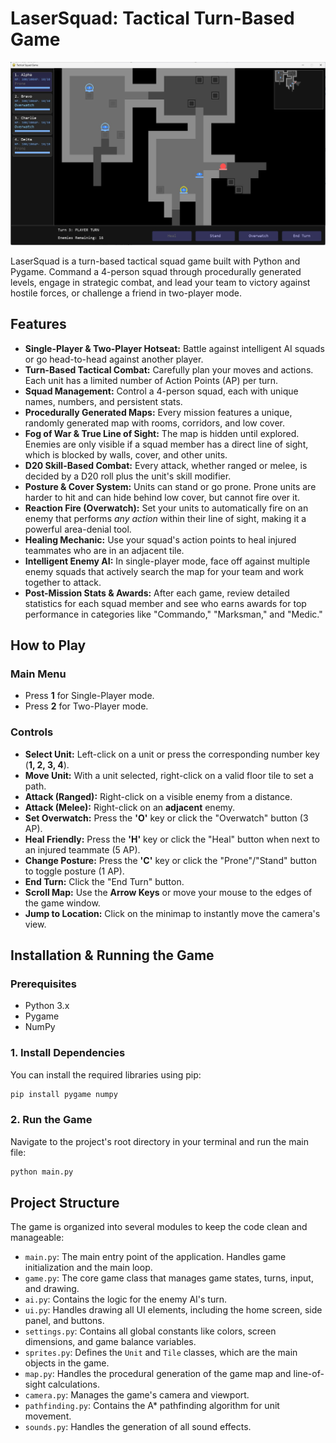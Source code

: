 # LaserSquad: Tactical Turn-Based Game

![LaserSquad Screenshot](./Laser%20Squad%20Screenshot.jpg)

LaserSquad is a turn-based tactical squad game built with Python and Pygame. Command a 4-person squad through procedurally generated levels, engage in strategic combat, and lead your team to victory against hostile forces, or challenge a friend in two-player mode.

## Features

* **Single-Player & Two-Player Hotseat:** Battle against intelligent AI squads or go head-to-head against another player.
* **Turn-Based Tactical Combat:** Carefully plan your moves and actions. Each unit has a limited number of Action Points (AP) per turn.
* **Squad Management:** Control a 4-person squad, each with unique names, numbers, and persistent stats.
* **Procedurally Generated Maps:** Every mission features a unique, randomly generated map with rooms, corridors, and low cover.
* **Fog of War & True Line of Sight:** The map is hidden until explored. Enemies are only visible if a squad member has a direct line of sight, which is blocked by walls, cover, and other units.
* **D20 Skill-Based Combat:** Every attack, whether ranged or melee, is decided by a D20 roll plus the unit's skill modifier.
* **Posture & Cover System:** Units can stand or go prone. Prone units are harder to hit and can hide behind low cover, but cannot fire over it.
* **Reaction Fire (Overwatch):** Set your units to automatically fire on an enemy that performs *any action* within their line of sight, making it a powerful area-denial tool.
* **Healing Mechanic:** Use your squad's action points to heal injured teammates who are in an adjacent tile.
* **Intelligent Enemy AI:** In single-player mode, face off against multiple enemy squads that actively search the map for your team and work together to attack.
* **Post-Mission Stats & Awards:** After each game, review detailed statistics for each squad member and see who earns awards for top performance in categories like "Commando," "Marksman," and "Medic."

## How to Play

### Main Menu
* Press **1** for Single-Player mode.
* Press **2** for Two-Player mode.

### Controls

* **Select Unit:** Left-click on a unit or press the corresponding number key (**1, 2, 3, 4**).
* **Move Unit:** With a unit selected, right-click on a valid floor tile to set a path.
* **Attack (Ranged):** Right-click on a visible enemy from a distance.
* **Attack (Melee):** Right-click on an **adjacent** enemy.
* **Set Overwatch:** Press the **'O'** key or click the "Overwatch" button (3 AP).
* **Heal Friendly:** Press the **'H'** key or click the "Heal" button when next to an injured teammate (5 AP).
* **Change Posture:** Press the **'C'** key or click the "Prone"/"Stand" button to toggle posture (1 AP).
* **End Turn:** Click the "End Turn" button.
* **Scroll Map:** Use the **Arrow Keys** or move your mouse to the edges of the game window.
* **Jump to Location:** Click on the minimap to instantly move the camera's view.

## Installation & Running the Game

### Prerequisites

* Python 3.x
* Pygame
* NumPy

### 1. Install Dependencies

You can install the required libraries using pip:

```bash
pip install pygame numpy
```

### 2. Run the Game

Navigate to the project's root directory in your terminal and run the main file:

```bash
python main.py
```

## Project Structure

The game is organized into several modules to keep the code clean and manageable:

* `main.py`: The main entry point of the application. Handles game initialization and the main loop.
* `game.py`: The core game class that manages game states, turns, input, and drawing.
* `ai.py`: Contains the logic for the enemy AI's turn.
* `ui.py`: Handles drawing all UI elements, including the home screen, side panel, and buttons.
* `settings.py`: Contains all global constants like colors, screen dimensions, and game balance variables.
* `sprites.py`: Defines the `Unit` and `Tile` classes, which are the main objects in the game.
* `map.py`: Handles the procedural generation of the game map and line-of-sight calculations.
* `camera.py`: Manages the game's camera and viewport.
* `pathfinding.py`: Contains the A* pathfinding algorithm for unit movement.
* `sounds.py`: Handles the generation of all sound effects.
